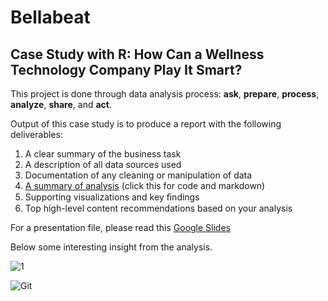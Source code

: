 # Bellabeat

## Case Study with R: How Can a Wellness Technology Company Play It Smart?<br/>

This project is done through data analysis process: **ask**, **prepare**, **process**, **analyze**, **share**, and **act**.

Output of this case study is to produce a report with the following deliverables: 
1. A clear summary of the business task 
2. A description of all data sources used
3. Documentation of any cleaning or manipulation of data
4. [A summary of analysis](https://github.com/jundiya/Portfolio/blob/main/Bellabeat/bellabeat-jupyter.ipynb) (click this for code and markdown)
5. Supporting visualizations and key ﬁndings
6. Top high-level content recommendations based on your analysis 

For a presentation file, please read this [Google Slides](https://docs.google.com/presentation/d/1qlPk5SKCs_XeeN4hfxeb9LLocFPRPMik/edit?usp=sharing&ouid=111111385366582994599&rtpof=true&sd=true)

Below some interesting insight from the analysis.

![1](https://user-images.githubusercontent.com/21137726/148679007-be27d820-1d97-421e-afbe-489000558873.png)

![Git](https://user-images.githubusercontent.com/21137726/148678297-f1ae588e-d691-4c13-a910-808a5f8e40d1.png)
